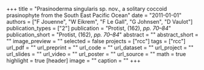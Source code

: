 +++
title = "Prasinoderma singularis sp. nov., a solitary coccoid prasinophyte from the South East Pacific Ocean"
date = "2011-01-01"
authors = ["F Jouenne", "W Eikrem", "F Le Gall", "G Johnsen", "D Vaulot"]
publication_types = ["2"]
publication = "Protist, (162), _pp. 70–84_"
publication_short = "Protist, (162), _pp. 70–84_"
abstract = ""
abstract_short = ""
image_preview = ""
selected = false
projects = ["rcc"]
tags = ["rcc"]
url_pdf = ""
url_preprint = ""
url_code = ""
url_dataset = ""
url_project = ""
url_slides = ""
url_video = ""
url_poster = ""
url_source = ""
math = true
highlight = true
[header]
image = ""
caption = ""
+++
